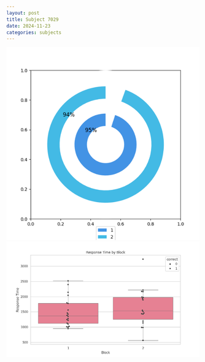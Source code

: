 ```yaml
---
layout: post
title: Subject 7029
date: 2024-11-23
categories: subjects
---
```


![](data/7029/run-8/7029__acc_test.png)
![](data/7029/run-8/7029_rt.png)
